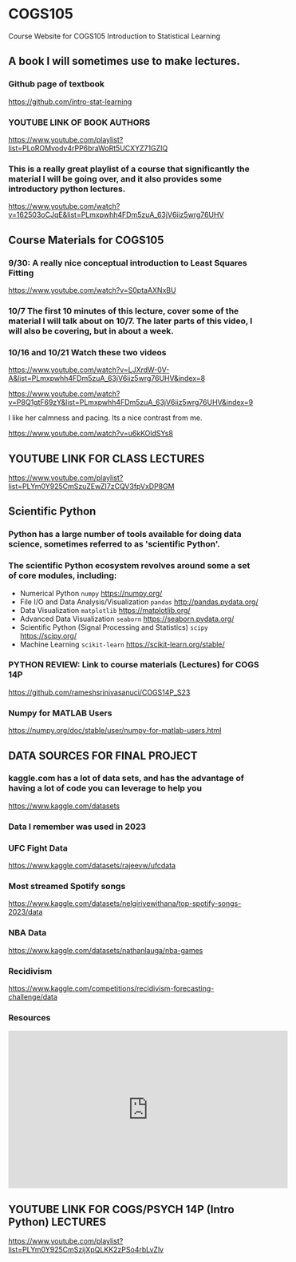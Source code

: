 # COGS105
Course Website for COGS105 Introduction to Statistical Learning

## A book I will sometimes use to make lectures. 

### Github page of textbook 

https://github.com/intro-stat-learning

### YOUTUBE LINK OF BOOK AUTHORS 

https://www.youtube.com/playlist?list=PLoROMvodv4rPP6braWoRt5UCXYZ71GZIQ

### This is a really great playlist of a course that significantly the material I will be going over, and it also provides some introductory python lectures. 

https://www.youtube.com/watch?v=162503oCJqE&list=PLmxpwhh4FDm5zuA_63jV6iiz5wrg76UHV


## Course Materials for COGS105 

### 9/30: A really nice conceptual introduction to Least Squares Fitting 

https://www.youtube.com/watch?v=S0ptaAXNxBU

### 10/7 The first 10 minutes of this lecture, cover some of the material  I will talk about on 10/7.  The later parts of this video, I will also be covering, but in about a week. 

### 10/16 and 10/21 Watch these two videos 

https://www.youtube.com/watch?v=LJXrdW-0V-A&list=PLmxpwhh4FDm5zuA_63jV6iiz5wrg76UHV&index=8

https://www.youtube.com/watch?v=P8Q1gtF69zY&list=PLmxpwhh4FDm5zuA_63jV6iiz5wrg76UHV&index=9




I like her calmness and pacing.  Its a nice contrast from me. 

https://www.youtube.com/watch?v=u6kKOldSYs8

## YOUTUBE LINK FOR CLASS LECTURES

https://www.youtube.com/playlist?list=PLYm0Y925CmSzuZEwZI7zCQV3fpVxDP8GM

## Scientific Python

### Python has a large number of tools available for doing data science, sometimes referred to as 'scientific Python'. 

### The scientific Python ecosystem revolves around some a set of core modules, including:

- Numerical Python `numpy` https://numpy.org/
- File I/O and Data Analysis/Visualization `pandas` http://pandas.pydata.org/
- Data Visualization `matplotlib` https://matplotlib.org/
- Advanced Data Visualization `seaborn` https://seaborn.pydata.org/
- Scientific Python (Signal Processing and Statistics) `scipy`  https://scipy.org/
- Machine Learning `scikit-learn` https://scikit-learn.org/stable/

### **PYTHON REVIEW: Link to course materials (Lectures) for COGS 14P** 

https://github.com/rameshsrinivasanuci/COGS14P_S23

### **Numpy for MATLAB Users**

https://numpy.org/doc/stable/user/numpy-for-matlab-users.html

## DATA SOURCES FOR FINAL PROJECT

### kaggle.com has a lot of data sets, and has the advantage of having a lot of code you can leverage to help you ###

https://www.kaggle.com/datasets

### **Data I remember was used in 2023** 

### UFC Fight Data 

https://www.kaggle.com/datasets/rajeevw/ufcdata

### Most streamed Spotify songs 

https://www.kaggle.com/datasets/nelgiriyewithana/top-spotify-songs-2023/data

### NBA Data 

https://www.kaggle.com/datasets/nathanlauga/nba-games

### Recidivism

https://www.kaggle.com/competitions/recidivism-forecasting-challenge/data

### Resources 

<iframe title='Embedded Media titled: Anaconda Python and Visual Studio Code' aria-label='Embedded Media titled: Anaconda Python and Visual Studio Code' width="560"  height="315"  src="https://uci.yuja.com/V/Video?v=8755196&node=37825848&a=33941185&preload=false" frameborder="0" webkitallowfullscreen mozallowfullscreen allowfullscreen loading="lazy"></iframe>

## YOUTUBE LINK FOR COGS/PSYCH 14P (Intro Python) LECTURES 

https://www.youtube.com/playlist?list=PLYm0Y925CmSzijXpQLKK2zPSo4rbLvZlv

